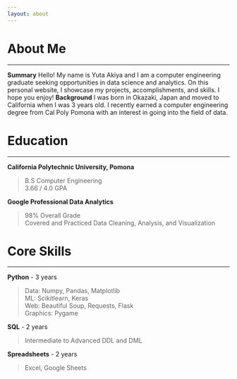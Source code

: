 ```yaml
---
layout: about 
---
```


# About Me
---
**Summary**
Hello! My name is Yuta Akiya and I am a computer engineering graduate seeking opportunities in data science and analytics. 
On this personal website, I showcase my projects, accomplishments, and skills. I hope you enjoy!
**Background**
I was born in Okazaki, Japan and moved to California when I was 3 years old. I recently earned a computer engineering degree from Cal Poly Pomona with an interest in going into the field of data. 

# Education
---
**California Polytechnic University, Pomona**
> B.S Computer Engineering  
> 3.66 / 4.0 GPA  


**Google Professional Data Analytics**
> 98% Overall Grade  
> Covered and Practiced Data Cleaning, Analysis, and Visualization

# Core Skills  
---
**Python** - 3 years
> Data: Numpy, Pandas, Matplotlib  
> ML: Scikitlearn, Keras  
> Web: Beautiful Soup, Requests, Flask  
> Graphics: Pygame


**SQL**  - 2 years
> Intermediate to Advanced DDL and DML


**Spreadsheets** - 2 years
> Excel, Google Sheets
